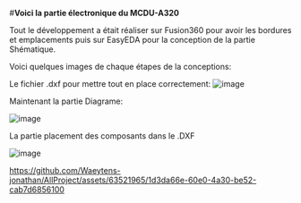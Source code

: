 #**Voici la partie électronique du MCDU-A320**


Tout le développement a était réaliser sur Fusion360 pour avoir les bordures et emplacements puis sur EasyEDA pour la conception de la partie Shématique.

Voici quelques images de chaque étapes de la conceptions:


Le fichier .dxf pour mettre tout en place correctement:
![image](https://github.com/Waeytens-jonathan/AllProject/assets/63521965/cacfdec2-ffb5-402a-a9a5-34213cce1bd4)


Maintenant la partie Diagrame:

![image](https://github.com/Waeytens-jonathan/AllProject/assets/63521965/a55b9ea6-d654-4e9b-8587-42cf0328221f)

La partie placement des composants dans le .DXF

![image](https://github.com/Waeytens-jonathan/AllProject/assets/63521965/85783c66-00a1-497d-bd00-4b80ef2d1675)






https://github.com/Waeytens-jonathan/AllProject/assets/63521965/1d3da66e-60e0-4a30-be52-cab7d6856100

